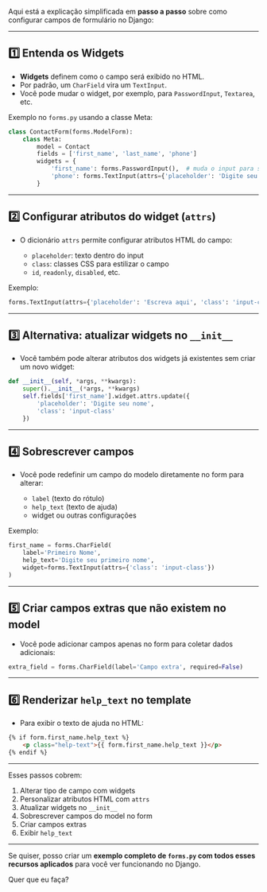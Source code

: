 Aqui está a explicação simplificada em **passo a passo** sobre como configurar campos de formulário no Django:

---

## 1️⃣ Entenda os Widgets

* **Widgets** definem como o campo será exibido no HTML.
* Por padrão, um `CharField` vira um `TextInput`.
* Você pode mudar o widget, por exemplo, para `PasswordInput`, `Textarea`, etc.

Exemplo no `forms.py` usando a classe Meta:

```python
class ContactForm(forms.ModelForm):
    class Meta:
        model = Contact
        fields = ['first_name', 'last_name', 'phone']
        widgets = {
            'first_name': forms.PasswordInput(),  # muda o input para senha
            'phone': forms.TextInput(attrs={'placeholder': 'Digite seu telefone'})
        }
```

---

## 2️⃣ Configurar atributos do widget (`attrs`)

* O dicionário `attrs` permite configurar atributos HTML do campo:

  * `placeholder`: texto dentro do input
  * `class`: classes CSS para estilizar o campo
  * `id`, `readonly`, `disabled`, etc.

Exemplo:

```python
forms.TextInput(attrs={'placeholder': 'Escreva aqui', 'class': 'input-class'})
```

---

## 3️⃣ Alternativa: atualizar widgets no `__init__`

* Você também pode alterar atributos dos widgets já existentes sem criar um novo widget:

```python
def __init__(self, *args, **kwargs):
    super().__init__(*args, **kwargs)
    self.fields['first_name'].widget.attrs.update({
        'placeholder': 'Digite seu nome',
        'class': 'input-class'
    })
```

---

## 4️⃣ Sobrescrever campos

* Você pode redefinir um campo do modelo diretamente no form para alterar:

  * `label` (texto do rótulo)
  * `help_text` (texto de ajuda)
  * widget ou outras configurações

Exemplo:

```python
first_name = forms.CharField(
    label='Primeiro Nome',
    help_text='Digite seu primeiro nome',
    widget=forms.TextInput(attrs={'class': 'input-class'})
)
```

---

## 5️⃣ Criar campos extras que não existem no model

* Você pode adicionar campos apenas no form para coletar dados adicionais:

```python
extra_field = forms.CharField(label='Campo extra', required=False)
```

---

## 6️⃣ Renderizar `help_text` no template

* Para exibir o texto de ajuda no HTML:

```html
{% if form.first_name.help_text %}
    <p class="help-text">{{ form.first_name.help_text }}</p>
{% endif %}
```

---

Esses passos cobrem:

1. Alterar tipo de campo com widgets
2. Personalizar atributos HTML com `attrs`
3. Atualizar widgets no `__init__`
4. Sobrescrever campos do model no form
5. Criar campos extras
6. Exibir `help_text`

---

Se quiser, posso criar um **exemplo completo de `forms.py` com todos esses recursos aplicados** para você ver funcionando no Django.

Quer que eu faça?
